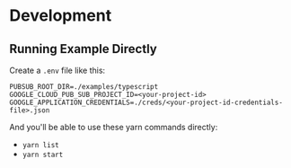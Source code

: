 # Development

## Running Example Directly

Create a `.env` file like this:

```env
PUBSUB_ROOT_DIR=./examples/typescript
GOOGLE_CLOUD_PUB_SUB_PROJECT_ID=<your-project-id>
GOOGLE_APPLICATION_CREDENTIALS=./creds/<your-project-id-credentials-file>.json
```

And you'll be able to use these yarn commands directly:

- `yarn list`
- `yarn start`
